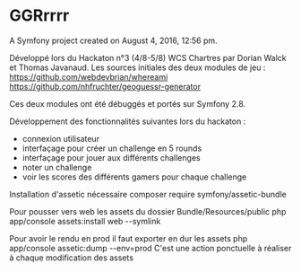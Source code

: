 GGRrrrr
=======

A Symfony project created on August 4, 2016, 12:56 pm.

Développé lors du Hackaton n°3 (4/8-5/8) WCS Chartres par Dorian Walck et Thomas Javanaud.
Les sources initiales des deux modules de jeu :
https://github.com/webdevbrian/whereami
https://github.com/nhfruchter/geoguessr-generator

Ces deux modules ont été débuggés et portés sur Symfony 2.8.

Développement des fonctionnalités suivantes lors du hackaton :
- connexion utilisateur
- interfaçage pour créer un challenge en 5 rounds
- interfaçage pour jouer aux différents challenges
- noter un challenge
- voir les scores des différents gamers pour chaque challenge


Installation d'assetic nécessaire
composer require symfony/assetic-bundle

Pour pousser vers web les assets du dossier Bundle/Resources/public
php app/console assets:install web --symlink

Pour avoir le rendu en prod il faut exporter en dur les assets
php app/console assetic:dump --env=prod
C'est une action ponctuelle à réaliser à chaque modification des assets